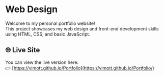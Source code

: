 # Web Design

Welcome to my personal portfolio website!  
This project showcases my web design and front-end development skills using HTML, CSS, and basic JavaScript.

## 🌐 Live Site

You can view the live version here:  
👉 [https://vimott.github.io/Portfolio](https://vimott.github.io/Portfolio/)


